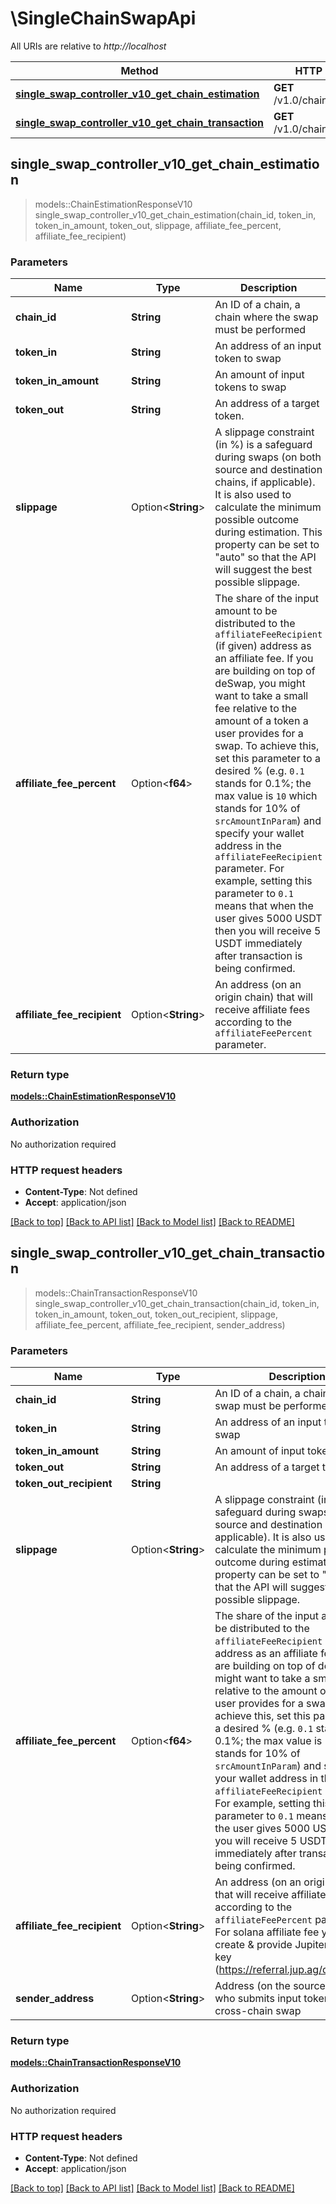 # \SingleChainSwapApi

All URIs are relative to *http://localhost*

Method | HTTP request | Description
------------- | ------------- | -------------
[**single_swap_controller_v10_get_chain_estimation**](SingleChainSwapApi.md#single_swap_controller_v10_get_chain_estimation) | **GET** /v1.0/chain/estimation | 
[**single_swap_controller_v10_get_chain_transaction**](SingleChainSwapApi.md#single_swap_controller_v10_get_chain_transaction) | **GET** /v1.0/chain/transaction | 



## single_swap_controller_v10_get_chain_estimation

> models::ChainEstimationResponseV10 single_swap_controller_v10_get_chain_estimation(chain_id, token_in, token_in_amount, token_out, slippage, affiliate_fee_percent, affiliate_fee_recipient)


### Parameters


Name | Type | Description  | Required | Notes
------------- | ------------- | ------------- | ------------- | -------------
**chain_id** | **String** | An ID of a chain, a chain where the swap must be performed | [required] |
**token_in** | **String** | An address of an input token to swap | [required] |
**token_in_amount** | **String** | An amount of input tokens to swap | [required] |
**token_out** | **String** | An address of a target token. | [required] |
**slippage** | Option<**String**> | A slippage constraint (in %) is a safeguard during swaps (on both source and destination chains, if applicable). It is also used to calculate the minimum possible outcome during estimation. This property can be set to \"auto\" so that the API will suggest the best possible slippage. |  |[default to auto]
**affiliate_fee_percent** | Option<**f64**> |   The share of the input amount to be distributed to the `affiliateFeeRecipient` (if given) address as an affiliate fee.      If you are building on top of deSwap, you might want to take a small fee relative to the amount of a token a user provides for a swap. To achieve this, set this parameter to a desired % (e.g. `0.1` stands for 0.1%; the max value is `10` which stands for 10% of `srcAmountInParam`) and specify your wallet address in the `affiliateFeeRecipient` parameter.      For example, setting this parameter to `0.1` means that when the user gives 5000 USDT then you will receive 5 USDT immediately after transaction is being confirmed.         |  |
**affiliate_fee_recipient** | Option<**String**> | An address (on an origin chain) that will receive affiliate fees according to the `affiliateFeePercent` parameter. |  |

### Return type

[**models::ChainEstimationResponseV10**](ChainEstimationResponseV10.md)

### Authorization

No authorization required

### HTTP request headers

- **Content-Type**: Not defined
- **Accept**: application/json

[[Back to top]](#) [[Back to API list]](../README.md#documentation-for-api-endpoints) [[Back to Model list]](../README.md#documentation-for-models) [[Back to README]](../README.md)


## single_swap_controller_v10_get_chain_transaction

> models::ChainTransactionResponseV10 single_swap_controller_v10_get_chain_transaction(chain_id, token_in, token_in_amount, token_out, token_out_recipient, slippage, affiliate_fee_percent, affiliate_fee_recipient, sender_address)


### Parameters


Name | Type | Description  | Required | Notes
------------- | ------------- | ------------- | ------------- | -------------
**chain_id** | **String** | An ID of a chain, a chain where the swap must be performed | [required] |
**token_in** | **String** | An address of an input token to swap | [required] |
**token_in_amount** | **String** | An amount of input tokens to swap | [required] |
**token_out** | **String** | An address of a target token. | [required] |
**token_out_recipient** | **String** |  | [required] |
**slippage** | Option<**String**> | A slippage constraint (in %) is a safeguard during swaps (on both source and destination chains, if applicable). It is also used to calculate the minimum possible outcome during estimation. This property can be set to \"auto\" so that the API will suggest the best possible slippage. |  |[default to auto]
**affiliate_fee_percent** | Option<**f64**> |   The share of the input amount to be distributed to the `affiliateFeeRecipient` (if given) address as an affiliate fee.      If you are building on top of deSwap, you might want to take a small fee relative to the amount of a token a user provides for a swap. To achieve this, set this parameter to a desired % (e.g. `0.1` stands for 0.1%; the max value is `10` which stands for 10% of `srcAmountInParam`) and specify your wallet address in the `affiliateFeeRecipient` parameter.      For example, setting this parameter to `0.1` means that when the user gives 5000 USDT then you will receive 5 USDT immediately after transaction is being confirmed.         |  |
**affiliate_fee_recipient** | Option<**String**> | An address (on an origin chain) that will receive affiliate fees according to the `affiliateFeePercent` parameter. For solana affiliate fee you have to create & provide Jupiter's referral key (https://referral.jup.ag/dashboard). |  |
**sender_address** | Option<**String**> | Address (on the source chain) who submits input tokens for a cross-chain swap |  |

### Return type

[**models::ChainTransactionResponseV10**](ChainTransactionResponseV10.md)

### Authorization

No authorization required

### HTTP request headers

- **Content-Type**: Not defined
- **Accept**: application/json

[[Back to top]](#) [[Back to API list]](../README.md#documentation-for-api-endpoints) [[Back to Model list]](../README.md#documentation-for-models) [[Back to README]](../README.md)

